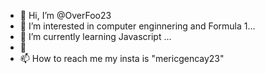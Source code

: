 - 👋 Hi, I’m @OverFoo23
- 👀 I’m interested in computer enginnering and Formula 1...
- 🌱 I’m currently learning Javascript ...
- 💞
- 📫 How to reach me my insta is "mericgencay23"

<!---
OverFoo23/OverFoo23 is a ✨ special ✨ repository because its `README.md` (this file) appears on your GitHub profile.
You can click the Preview link to take a look at your changes.
--->
